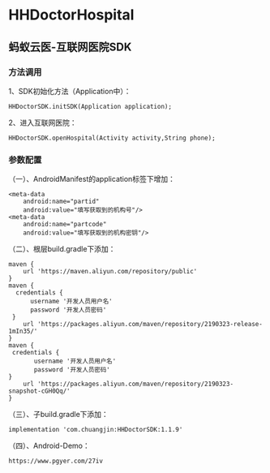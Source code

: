 # HHDoctorHospital

## 蚂蚁云医-互联网医院SDK

### 方法调用

1、SDK初始化方法（Application中）：

    HHDoctorSDK.initSDK(Application application);

2、进入互联网医院：

    HHDoctorSDK.openHospital(Activity activity,String phone);
   
   
### 参数配置

（一）、AndroidManifest的application标签下增加：

    <meta-data
        android:name="partid"
        android:value="填写获取到的机构号"/>
    <meta-data
        android:name="partcode"
        android:value="填写获取到的机构密钥"/>
        
        
（二）、根层build.gradle下添加：

    maven {
        url 'https://maven.aliyun.com/repository/public'
    }
    maven {
      credentials {
          username '开发人员用户名'
          password '开发人员密码'
     }
        url 'https://packages.aliyun.com/maven/repository/2190323-release-1mIn35/'
    }
    maven {
     credentials {
           username '开发人员用户名'
           password '开发人员密码'
    }
        url 'https://packages.aliyun.com/maven/repository/2190323-snapshot-cGH0Qq/'
    }
 
 （三）、子build.gradle下添加：
 
    implementation 'com.chuangjin:HHDoctorSDK:1.1.9'
    
  （四）、Android-Demo：
  
    https://www.pgyer.com/27iv